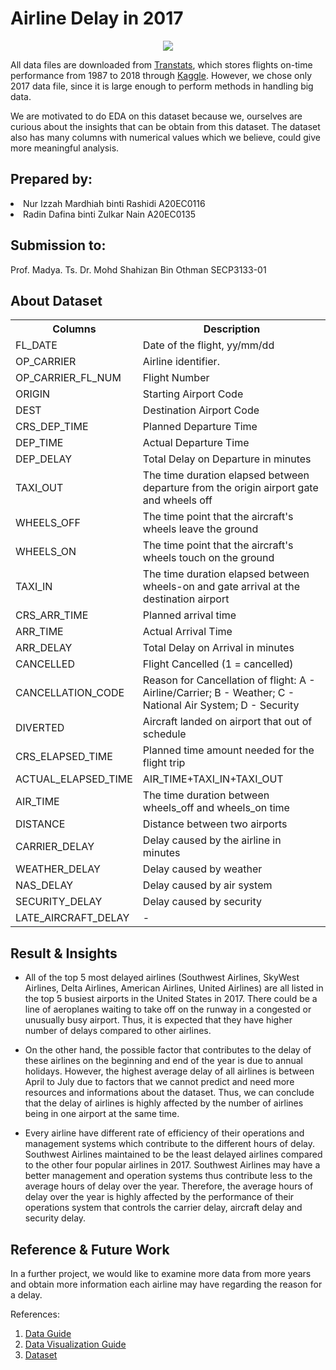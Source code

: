 <h1>Airline Delay in 2017</h1>

<p align="center">
  <img src="https://www.thetimes.co.uk/imageserver/image/%2Fmethode%2Fsundaytimes%2Fprod%2Fweb%2Fbin%2Fa919ce06-72b3-11eb-b6bc-1d2ce6b7b794.jpg?crop=2250%2C1266%2C0%2C117" />
</p>

All data files are downloaded from [Transtats](https://www.transtats.bts.gov/Homepage.asp), which stores flights on-time performance from 1987 to 2018 through [Kaggle](https://www.kaggle.com/datasets/yuanyuwendymu/airline-delay-and-cancellation-data-2009-2018). However, we chose only 2017 data file, since it is large enough to perform methods in handling big data.

We are motivated to do EDA on this dataset because we, ourselves are curious about the insights that can be obtain from this dataset. The dataset also has many columns with numerical values which we believe, could give more meaningful analysis.

<h2>Prepared by:</h2>
<li>Nur Izzah Mardhiah binti Rashidi A20EC0116</li>
<li>Radin Dafina binti Zulkar Nain A20EC0135</li>

<h2>Submission to:</h2>
Prof. Madya. Ts. Dr. Mohd Shahizan Bin Othman
SECP3133-01

<h2>About Dataset</h2>
<table>
  <tr>
    <th>Columns</th>
    <th>Description</th>
  </tr>
  <tr>
    <td>FL_DATE</td>
    <td>Date of the flight, yy/mm/dd</td>
  </tr>
  <tr>
    <td>OP_CARRIER</td>
    <td>Airline identifier.</td>
  </tr>
  <tr>
    <td>OP_CARRIER_FL_NUM</td>
    <td>Flight Number</td>
  </tr>
  <tr>
    <td>ORIGIN</td>
    <td>Starting Airport Code</td>
  </tr>
  <tr>
    <td>DEST</td>
    <td>Destination Airport Code</td>
  </tr>
  <tr>
    <td>CRS_DEP_TIME</td>
    <td>Planned Departure Time</td>
  </tr>
    <tr>
    <td>DEP_TIME</td>
    <td>Actual Departure Time</td>
  </tr>
    <tr>
    <td>DEP_DELAY</td>
    <td>Total Delay on Departure in minutes</td>
  </tr>
    <tr>
    <td>TAXI_OUT</td>
    <td>The time duration elapsed between departure from the origin airport gate and wheels off</td>
  </tr>
  <tr>
    <td>WHEELS_OFF</td>
    <td>The time point that the aircraft's wheels leave the ground</td>
  </tr>
  <tr>
    <td>WHEELS_ON</td>
    <td>The time point that the aircraft's wheels touch on the ground</td>
  </tr>
  <tr>
    <td>TAXI_IN</td>
    <td>The time duration elapsed between wheels-on and gate arrival at the destination airport</td>
  </tr>
  <tr>
    <td>CRS_ARR_TIME</td>
    <td>Planned arrival time</td>
  </tr>
  <tr>
    <td>ARR_TIME</td>
    <td>Actual Arrival Time</td>
  </tr>
  <tr>
    <td>ARR_DELAY</td>
    <td>Total Delay on Arrival in minutes</td>
  </tr>
    <tr>
    <td>CANCELLED</td>
    <td>Flight Cancelled (1 = cancelled)</td>
  </tr>
    <tr>
    <td>CANCELLATION_CODE</td>
    <td>Reason for Cancellation of flight: A - Airline/Carrier; B - Weather; C - National Air System; D - Security</td>
  </tr>
    <tr>
    <td>DIVERTED</td>
    <td>Aircraft landed on airport that out of schedule</td>
  </tr>
    <tr>
    <td>CRS_ELAPSED_TIME</td>
    <td>Planned time amount needed for the flight trip</td>
  </tr>
    <tr>
    <td>ACTUAL_ELAPSED_TIME</td>
    <td>AIR_TIME+TAXI_IN+TAXI_OUT</td>
  </tr>
    <tr>
    <td>AIR_TIME</td>
    <td>The time duration between wheels_off and wheels_on time</td>
  </tr>
    <tr>
    <td>DISTANCE</td>
    <td>Distance between two airports</td>
  </tr>
  <tr>
    <td>CARRIER_DELAY</td>
    <td>Delay caused by the airline in minutes</td>
  </tr>
  <tr>
    <td>WEATHER_DELAY</td>
    <td>Delay caused by weather</td>
  </tr>
  <tr>
    <td>NAS_DELAY</td>
    <td>Delay caused by air system</td>
  </tr>
  <tr>
    <td>SECURITY_DELAY</td>
    <td>Delay caused by security</td>
  </tr>
  <tr>
    <td>LATE_AIRCRAFT_DELAY</td>
    <td>-</td>
  </tr>

    
</table>

<h2>Result & Insights</h2>

- All of the top 5 most delayed airlines (Southwest Airlines, SkyWest Airlines, Delta Airlines, American Airlines, United Airlines) are all listed in the top 5 busiest airports in the United States in 2017. There could be a line of aeroplanes waiting to take off on the runway in a congested or unusually busy airport. Thus, it is expected that they have higher number of delays compared to other airlines.

- On the other hand, the possible factor that contributes to the delay of these airlines on the beginning and end of the year is due to annual holidays. However, the highest average delay of all airlines is between April to July due to factors that we cannot predict and need more resources and informations about the dataset. Thus, we can conclude that the delay of airlines is highly affected by the number of airlines being in one airport at the same time.

- Every airline have different rate of efficiency of their operations and management systems which contribute to the different hours of delay. Southwest Airlines maintained to be the least delayed airlines compared to the other four popular airlines in 2017. Southwest Airlines may have a better management and operation systems thus contribute less to the average hours of delay over the year. Therefore, the average hours of delay over the year is highly affected by the performance of their operations system that controls the carrier delay, aircraft delay and security delay.

<h2>Reference & Future Work</h2>
In a further project, we would like to examine more data from more years and obtain more information each airline may have regarding the reason for a delay.


References:

   1. [Data Guide](https://pandas.pydata.org/docs/user_guide/text.html)
   2. [Data Visualization Guide](https://www.analyticsvidhya.com/blog/2021/02/an-intuitive-guide-to-visualization-in-python/)
   3. [Dataset](https://www.kaggle.com/datasets/yuanyuwendymu/airline-delay-and-cancellation-data-2009-2018)
    
